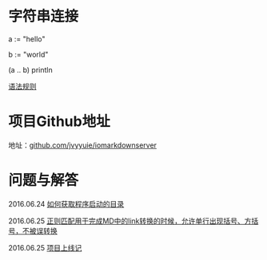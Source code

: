 # 字符串连接

a := "hello"

b := "world"

(a .. b) println


[语法规则](/wiki)

# 项目Github地址

地址：[github.com/jvyyuie/iomarkdownserver](https://github.com/jvyyuie/iomarkdownserver)

# 问题与解答

2016.06.24 [如何获取程序启动的目录](/qa/1)

2016.06.25 [正则匹配用于完成MD中的link转换的时候，允许单行出现括号、方括号，不被误转换](/qa/2)

2016.06.25 [项目上线记](/qa/3)
